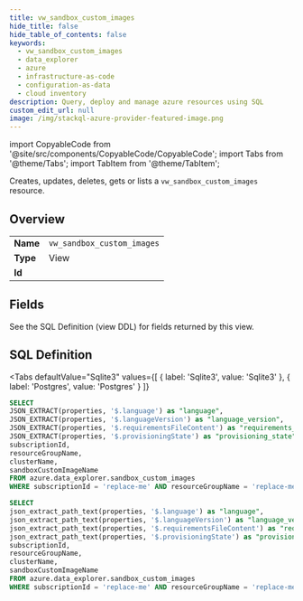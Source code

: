 ```yaml
--- 
title: vw_sandbox_custom_images
hide_title: false
hide_table_of_contents: false
keywords:
  - vw_sandbox_custom_images
  - data_explorer
  - azure
  - infrastructure-as-code
  - configuration-as-data
  - cloud inventory
description: Query, deploy and manage azure resources using SQL
custom_edit_url: null
image: /img/stackql-azure-provider-featured-image.png
---
```


import CopyableCode from '@site/src/components/CopyableCode/CopyableCode';
import Tabs from '@theme/Tabs';
import TabItem from '@theme/TabItem';

Creates, updates, deletes, gets or lists a <code>vw_sandbox_custom_images</code> resource.

## Overview
<table><tbody>
<tr><td><b>Name</b></td><td><code>vw_sandbox_custom_images</code></td></tr>
<tr><td><b>Type</b></td><td>View</td></tr>
<tr><td><b>Id</b></td><td><CopyableCode code="azure.data_explorer.vw_sandbox_custom_images" /></td></tr>
</tbody></table>

## Fields

See the SQL Definition (view DDL) for fields returned by this view.

## SQL Definition

<Tabs
defaultValue="Sqlite3"
values={[
{ label: 'Sqlite3', value: 'Sqlite3' },
{ label: 'Postgres', value: 'Postgres' }
]}
>
<TabItem value="Sqlite3">

```sql
SELECT
JSON_EXTRACT(properties, '$.language') as "language",
JSON_EXTRACT(properties, '$.languageVersion') as "language_version",
JSON_EXTRACT(properties, '$.requirementsFileContent') as "requirements_file_content",
JSON_EXTRACT(properties, '$.provisioningState') as "provisioning_state",
subscriptionId,
resourceGroupName,
clusterName,
sandboxCustomImageName
FROM azure.data_explorer.sandbox_custom_images
WHERE subscriptionId = 'replace-me' AND resourceGroupName = 'replace-me' AND clusterName = 'replace-me';
```

</TabItem>
<TabItem value="Postgres">

```sql
SELECT
json_extract_path_text(properties, '$.language') as "language",
json_extract_path_text(properties, '$.languageVersion') as "language_version",
json_extract_path_text(properties, '$.requirementsFileContent') as "requirements_file_content",
json_extract_path_text(properties, '$.provisioningState') as "provisioning_state",
subscriptionId,
resourceGroupName,
clusterName,
sandboxCustomImageName
FROM azure.data_explorer.sandbox_custom_images
WHERE subscriptionId = 'replace-me' AND resourceGroupName = 'replace-me' AND clusterName = 'replace-me';
```

</TabItem>
</Tabs>
